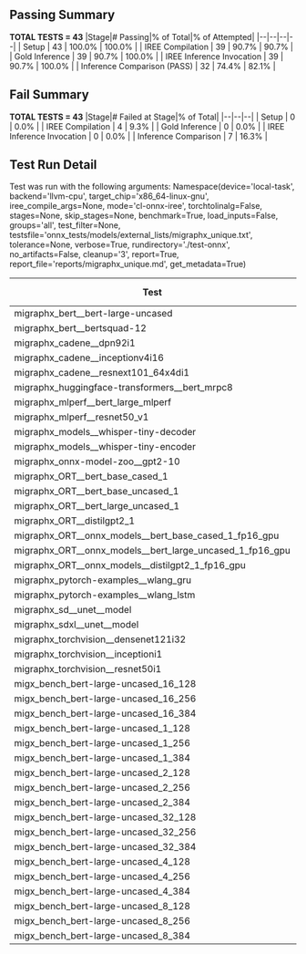 ## Passing Summary

**TOTAL TESTS = 43**
|Stage|# Passing|% of Total|% of Attempted|
|--|--|--|--|
| Setup | 43 | 100.0% | 100.0% |
| IREE Compilation | 39 | 90.7% | 90.7% |
| Gold Inference | 39 | 90.7% | 100.0% |
| IREE Inference Invocation | 39 | 90.7% | 100.0% |
| Inference Comparison (PASS) | 32 | 74.4% | 82.1% |
## Fail Summary

**TOTAL TESTS = 43**
|Stage|# Failed at Stage|% of Total|
|--|--|--|
| Setup | 0 | 0.0% |
| IREE Compilation | 4 | 9.3% |
| Gold Inference | 0 | 0.0% |
| IREE Inference Invocation | 0 | 0.0% |
| Inference Comparison | 7 | 16.3% |
## Test Run Detail
Test was run with the following arguments:
Namespace(device='local-task', backend='llvm-cpu', target_chip='x86_64-linux-gnu', iree_compile_args=None, mode='cl-onnx-iree', torchtolinalg=False, stages=None, skip_stages=None, benchmark=True, load_inputs=False, groups='all', test_filter=None, testsfile='onnx_tests/models/external_lists/migraphx_unique.txt', tolerance=None, verbose=True, rundirectory='./test-onnx', no_artifacts=False, cleanup='3', report=True, report_file='reports/migraphx_unique.md', get_metadata=True)

| Test | Exit Status | Mean Benchmark Time (ms) | Notes |
|--|--|--|--|
| migraphx_bert__bert-large-uncased | PASS | 367.6111459111174 | |
| migraphx_bert__bertsquad-12 | compilation | None | |
| migraphx_cadene__dpn92i1 | PASS | 181.73192607031925 | |
| migraphx_cadene__inceptionv4i16 | PASS | 5454.704035073519 | |
| migraphx_cadene__resnext101_64x4di1 | PASS | 361.58674660449225 | |
| migraphx_huggingface-transformers__bert_mrpc8 | PASS | 432.7529400276641 | |
| migraphx_mlperf__bert_large_mlperf | Numerics | 497.1716948784888 | |
| migraphx_mlperf__resnet50_v1 | PASS | 92.18859606023346 | |
| migraphx_models__whisper-tiny-decoder | PASS | 70.4606338404119 | |
| migraphx_models__whisper-tiny-encoder | Numerics | 215.27254798760018 | |
| migraphx_onnx-model-zoo__gpt2-10 | compilation | None | |
| migraphx_ORT__bert_base_cased_1 | PASS | 242.7405615647634 | |
| migraphx_ORT__bert_base_uncased_1 | PASS | 200.35911235027015 | |
| migraphx_ORT__bert_large_uncased_1 | PASS | 569.8298333833615 | |
| migraphx_ORT__distilgpt2_1 | PASS | 78.21888422283033 | |
| migraphx_ORT__onnx_models__bert_base_cased_1_fp16_gpu | Numerics | 190.2834886891974 | |
| migraphx_ORT__onnx_models__bert_large_uncased_1_fp16_gpu | Numerics | 551.3446390007932 | |
| migraphx_ORT__onnx_models__distilgpt2_1_fp16_gpu | Numerics | 105.34533640990655 | |
| migraphx_pytorch-examples__wlang_gru | PASS | 107.23576948253644 | |
| migraphx_pytorch-examples__wlang_lstm | PASS | 18.84828836313988 | |
| migraphx_sd__unet__model | import_model | None | |
| migraphx_sdxl__unet__model | import_model | None | |
| migraphx_torchvision__densenet121i32 | PASS | 1506.8981060758233 | |
| migraphx_torchvision__inceptioni1 | PASS | 296.08644118222094 | |
| migraphx_torchvision__resnet50i1 | PASS | 83.12762136726329 | |
| migx_bench_bert-large-uncased_16_128 | PASS | 1540.3336180994909 | |
| migx_bench_bert-large-uncased_16_256 | PASS | 5380.3372619052725 | |
| migx_bench_bert-large-uncased_16_384 | Numerics | 9948.218882704774 | |
| migx_bench_bert-large-uncased_1_128 | PASS | 155.64583715361852 | |
| migx_bench_bert-large-uncased_1_256 | PASS | 295.2577049533526 | |
| migx_bench_bert-large-uncased_1_384 | PASS | 406.43382103492814 | |
| migx_bench_bert-large-uncased_2_128 | PASS | 288.13845943659544 | |
| migx_bench_bert-large-uncased_2_256 | PASS | 555.466969187061 | |
| migx_bench_bert-large-uncased_2_384 | PASS | 658.8254800687233 | |
| migx_bench_bert-large-uncased_32_128 | PASS | 4985.711491666734 | |
| migx_bench_bert-large-uncased_32_256 | PASS | 13695.937373675406 | |
| migx_bench_bert-large-uncased_32_384 | Numerics | 23803.090915704768 | |
| migx_bench_bert-large-uncased_4_128 | PASS | 1076.7315233436723 | |
| migx_bench_bert-large-uncased_4_256 | PASS | 787.8997291748723 | |
| migx_bench_bert-large-uncased_4_384 | PASS | 1261.4680153007307 | |
| migx_bench_bert-large-uncased_8_128 | PASS | 1188.5728718092043 | |
| migx_bench_bert-large-uncased_8_256 | PASS | 1656.057171523571 | |
| migx_bench_bert-large-uncased_8_384 | PASS | 3447.4894159163036 | |
